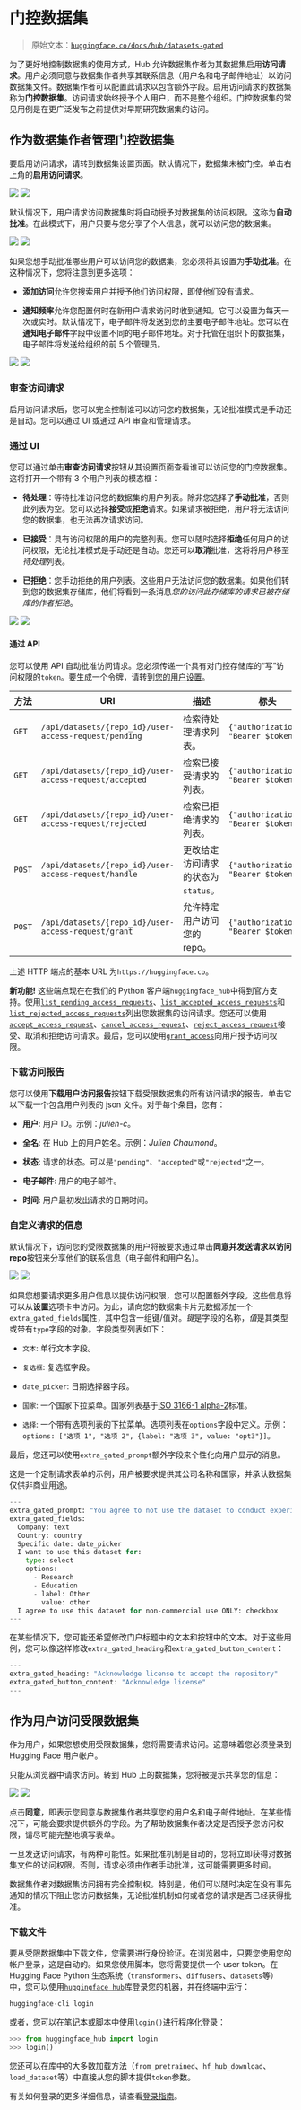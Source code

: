 # 门控数据集

> 原始文本：[`huggingface.co/docs/hub/datasets-gated`](https://huggingface.co/docs/hub/datasets-gated)

为了更好地控制数据集的使用方式，Hub 允许数据集作者为其数据集启用**访问请求**。用户必须同意与数据集作者共享其联系信息（用户名和电子邮件地址）以访问数据集文件。数据集作者可以配置此请求以包含额外字段。启用访问请求的数据集称为**门控数据集**。访问请求始终授予个人用户，而不是整个组织。门控数据集的常见用例是在更广泛发布之前提供对早期研究数据集的访问。

## 作为数据集作者管理门控数据集

要启用访问请求，请转到数据集设置页面。默认情况下，数据集未被门控。单击右上角的**启用访问请求**。

![](img/8b51f89329266b62fd72bdb72d9395fd.png) ![](img/120fbd70f1a99e7a7961cec6f977e549.png)

默认情况下，用户请求访问数据集时将自动授予对数据集的访问权限。这称为**自动批准**。在此模式下，用户只要与您分享了个人信息，就可以访问您的数据集。

![](img/fecc327e50429c1862a85875b44cb27f.png) ![](img/416dd49a6e8e6459a07d654c70637b26.png)

如果您想手动批准哪些用户可以访问您的数据集，您必须将其设置为**手动批准**。在这种情况下，您将注意到更多选项：

+   **添加访问**允许您搜索用户并授予他们访问权限，即使他们没有请求。

+   **通知频率**允许您配置何时在新用户请求访问时收到通知。它可以设置为每天一次或实时。默认情况下，电子邮件将发送到您的主要电子邮件地址。您可以在**通知电子邮件**字段中设置不同的电子邮件地址。对于托管在组织下的数据集，电子邮件将发送给组织的前 5 个管理员。

![](img/453673d7f66c9c5a2cabb301b382db79.png) ![](img/b07df5dc3e8bb8c167aed6870c4690e5.png)

### 审查访问请求

启用访问请求后，您可以完全控制谁可以访问您的数据集，无论批准模式是手动还是自动。您可以通过 UI 或通过 API 审查和管理请求。

### 通过 UI

您可以通过单击**审查访问请求**按钮从其设置页面查看谁可以访问您的门控数据集。这将打开一个带有 3 个用户列表的模态框：

+   **待处理**：等待批准访问您的数据集的用户列表。除非您选择了**手动批准**，否则此列表为空。您可以选择**接受**或**拒绝**请求。如果请求被拒绝，用户将无法访问您的数据集，也无法再次请求访问。

+   **已接受**：具有访问权限的用户的完整列表。您可以随时选择**拒绝**任何用户的访问权限，无论批准模式是手动还是自动。您还可以**取消**批准，这将将用户移至*待处理*列表。

+   **已拒绝**：您手动拒绝的用户列表。这些用户无法访问您的数据集。如果他们转到您的数据集存储库，他们将看到一条消息*您的访问此存储库的请求已被存储库的作者拒绝*。

![](img/681d1799a60d11eb0c9414b52ff458da.png) ![](img/12696c5879bd12585050822ee74ca791.png)

#### 通过 API

您可以使用 API 自动批准访问请求。您必须传递一个具有对门控存储库的“写”访问权限的`token`。要生成一个令牌，请转到[您的用户设置](https://huggingface.co/settings/tokens)。

| 方法 | URI | 描述 | 标头 | 负载 |
| --- | --- | --- | --- | --- |
| `GET` | `/api/datasets/{repo_id}/user-access-request/pending` | 检索待处理请求列表。 | `{"authorization": "Bearer $token"}` |  |
| `GET` | `/api/datasets/{repo_id}/user-access-request/accepted` | 检索已接受请求的列表。 | `{"authorization": "Bearer $token"}` |  |
| `GET` | `/api/datasets/{repo_id}/user-access-request/rejected` | 检索已拒绝请求的列表。 | `{"authorization": "Bearer $token"}` |  |
| `POST` | `/api/datasets/{repo_id}/user-access-request/handle` | 更改给定访问请求的状态为`status`。 | `{"authorization": "Bearer $token"}` | `{"status": "accepted"/"rejected"/"pending", "user": "用户名"}` |
| `POST` | `/api/datasets/{repo_id}/user-access-request/grant` | 允许特定用户访问您的 repo。 | `{"authorization": "Bearer $token"}` | `{"user": "用户名"}` |

上述 HTTP 端点的基本 URL 为`https://huggingface.co`。

**新功能!** 这些端点现在在我们的 Python 客户端`huggingface_hub`中得到官方支持。使用[`list_pending_access_requests`](https://huggingface.co/docs/huggingface_hub/main/en/package_reference/hf_api#huggingface_hub.HfApi.list_pending_access_requests)、[`list_accepted_access_requests`](https://huggingface.co/docs/huggingface_hub/main/en/package_reference/hf_api#huggingface_hub.HfApi.list_accepted_access_requests)和[`list_rejected_access_requests`](https://huggingface.co/docs/huggingface_hub/main/en/package_reference/hf_api#huggingface_hub.HfApi.list_rejected_access_requests)列出您数据集的访问请求。您还可以使用[`accept_access_request`](https://huggingface.co/docs/huggingface_hub/main/en/package_reference/hf_api#huggingface_hub.HfApi.accept_access_request)、[`cancel_access_request`](https://huggingface.co/docs/huggingface_hub/main/en/package_reference/hf_api#huggingface_hub.HfApi.cancel_access_request)、[`reject_access_request`](https://huggingface.co/docs/huggingface_hub/main/en/package_reference/hf_api#huggingface_hub.HfApi.reject_access_request)接受、取消和拒绝访问请求。最后，您可以使用[`grant_access`](https://huggingface.co/docs/huggingface_hub/main/en/package_reference/hf_api#huggingface_hub.HfApi.grant_access)向用户授予访问权限。

### 下载访问报告

您可以使用**下载用户访问报告**按钮下载受限数据集的所有访问请求的报告。单击它以下载一个包含用户列表的 json 文件。对于每个条目，您有：

+   **用户**: 用户 ID。示例：*julien-c*。

+   **全名**: 在 Hub 上的用户姓名。示例：*Julien Chaumond*。

+   **状态**: 请求的状态。可以是`"pending"`、`"accepted"`或`"rejected"`之一。

+   **电子邮件**: 用户的电子邮件。

+   **时间**: 用户最初发出请求的日期时间。

### 自定义请求的信息

默认情况下，访问您的受限数据集的用户将被要求通过单击**同意并发送请求以访问 repo**按钮来分享他们的联系信息（电子邮件和用户名）。

![](img/0f7d25e8938d6652e3711c0dedf5cc0a.png) ![](img/0973311c0458cc641660edb0a07af6e9.png)

如果您想要请求更多用户信息以提供访问权限，您可以配置额外字段。这些信息将可以从**设置**选项卡中访问。为此，请向您的数据集卡片元数据添加一个`extra_gated_fields`属性，其中包含一组键/值对。*键*是字段的名称，*值*是其类型或带有`type`字段的对象。字段类型列表如下：

+   `文本`: 单行文本字段。

+   `复选框`: 复选框字段。

+   `date_picker`: 日期选择器字段。

+   `国家`: 一个国家下拉菜单。国家列表基于[ISO 3166-1 alpha-2](https://en.wikipedia.org/wiki/ISO_3166-1_alpha-2)标准。

+   `选择`: 一个带有选项列表的下拉菜单。选项列表在`options`字段中定义。示例：`options: ["选项 1", "选项 2", {label: "选项 3", value: "opt3"}]`。

最后，您还可以使用`extra_gated_prompt`额外字段来个性化向用户显示的消息。

这是一个定制请求表单的示例，用户被要求提供其公司名称和国家，并承认数据集仅供非商业用途。

```py
---
extra_gated_prompt: "You agree to not use the dataset to conduct experiments that cause harm to human subjects."
extra_gated_fields:
  Company: text
  Country: country
  Specific date: date_picker
  I want to use this dataset for:
    type: select
    options: 
      - Research
      - Education
      - label: Other
        value: other
  I agree to use this dataset for non-commercial use ONLY: checkbox
---
```

在某些情况下，您可能还希望修改门户标题中的文本和按钮中的文本。对于这些用例，您可以像这样修改`extra_gated_heading`和`extra_gated_button_content`：

```py
---
extra_gated_heading: "Acknowledge license to accept the repository"
extra_gated_button_content: "Acknowledge license"
---
```

## 作为用户访问受限数据集

作为用户，如果您想使用受限数据集，您将需要请求访问。这意味着您必须登录到 Hugging Face 用户帐户。

只能从浏览器中请求访问。转到 Hub 上的数据集，您将被提示共享您的信息：

![](img/0f7d25e8938d6652e3711c0dedf5cc0a.png) ![](img/0973311c0458cc641660edb0a07af6e9.png)

点击**同意**，即表示您同意与数据集作者共享您的用户名和电子邮件地址。在某些情况下，可能会要求提供额外的字段。为了帮助数据集作者决定是否授予您访问权限，请尽可能完整地填写表单。

一旦发送访问请求，有两种可能性。如果批准机制是自动的，您将立即获得对数据集文件的访问权限。否则，请求必须由作者手动批准，这可能需要更多时间。

数据集作者对数据集访问拥有完全控制权。特别是，他们可以随时决定在没有事先通知的情况下阻止您访问数据集，无论批准机制如何或者您的请求是否已经获得批准。

### 下载文件

要从受限数据集中下载文件，您需要进行身份验证。在浏览器中，只要您使用您的帐户登录，这是自动的。如果您使用脚本，您将需要提供一个 user token。在 Hugging Face Python 生态系统（`transformers`、`diffusers`、`datasets`等）中，您可以使用[`huggingface_hub`](https://huggingface.co/docs/huggingface_hub/index)库登录您的机器，并在终端中运行：

```py
huggingface-cli login
```

或者，您可以在笔记本或脚本中使用`login()`进行程序化登录：

```py
>>> from huggingface_hub import login
>>> login()
```

您还可以在库中的大多数加载方法（`from_pretrained`、`hf_hub_download`、`load_dataset`等）中直接从您的脚本提供`token`参数。

有关如何登录的更多详细信息，请查看[登录指南](https://huggingface.co/docs/huggingface_hub/quick-start#login)。
